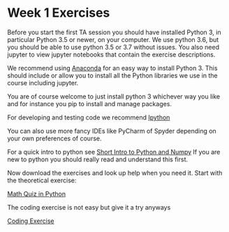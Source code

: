 # Week 1 Exercises 
Before you start the first TA session you should have installed Python 3, in particular Python 3.5 or newer, on your computer.
We use python 3.6, but you should be able to use python 3.5 or 3.7 without issues.
You also need jupyter to view jupyter notebooks that contain the exercise descriptions.

We recommend using [Anaconda](https://www.continuum.io/downloads) for an easy way to install Python 3.
This should include or allow you to install all the Python libraries we use in the course including jupyter.

You are of course welcome to just install python 3 whichever way you like and for instance you pip to install and manage packages.
    
For developing and testing code we recommend  [Ipython](http://ipython.readthedocs.io/en/stable/)

You can also use more fancy IDEs like PyCharm of Spyder depending on your own preferences of course.
    
For a quick intro to python see [Short Intro to Python and Numpy](AboutPython.ipynb)
If you are new to python you should really read and understand this first. 

Now download the exercises and look up help when you need it.
Start with the theoretical exercise:

[Math Quiz in Python](theory_mathquiz.ipynb)

The coding exercise is not easy but give it a try anyways

[Coding Exercise](description_text_classification.ipynb)

    
